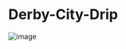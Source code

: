 # Derby-City-Drip
![image](https://user-images.githubusercontent.com/81719974/160408169-b6bc8a0a-e694-4db2-b51b-0554b994cbb6.png)

